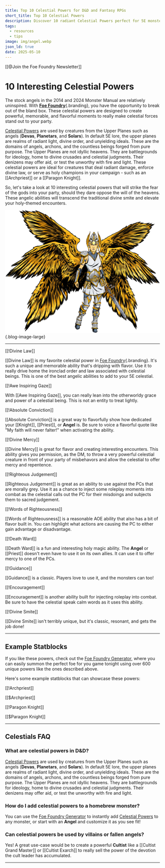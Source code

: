 ```yaml
---
title: Top 10 Celestial Powers for D&D and Fantasy RPGs
short_title: Top 10 Celestial Powers
description: Discover 10 radiant Celestial Powers perfect for 5E monsters. Add divine fury, holy light, and flavorful mechanics to your next encounter.
tags:
  - resources
  - tips
image: img/angel.webp
json_ld: true
date: 2025-05-10
---
```


[[@Join the Foe Foundry Newsletter]]

# 10 Interesting Celestial Powers

The stock angels in the 2014 and 2024 Monster Manual are relatively uninspired. With [**Foe Foundry**](../index.md){.branding}, you have the opportunity to break out of the bland box. These celestial powers are designed to create powerful, memorable, and flavorful moments to really make celestial forces stand out to your party.

[Celestial Powers](../powers/celestial.md) are used by creatures from the Upper Planes such as angels (**Devas**, **Planetars**, and **Solars**). In default 5E lore, the upper planes are realms of radiant light, divine order, and unyielding ideals. These are the domains of angels, archons, and the countless beings forged from pure purpose. The Upper Planes are not idyllic heavens. They are battlegrounds for ideology, home to divine crusades and celestial judgments. Their denizens may offer aid, or test the unworthy with fire and light. These celestial powers are ideal for creatures that deal radiant damage, enforce divine law, or serve as holy champions in your campaign - such as an [[Archpriest]] or a [[Paragon Knight]].

So, let's take a look at 10 interesting celestial powers that will strike the fear of the gods into your party, should they dare oppose the will of the heavens. These angelic abilities will transcend the traditional divine smite and elevate your holy-themed encounters.

![An angelic being casting radiant magic – an example of celestial power](../img/angel.webp){.blog-image-large}

---

[[!Divine Law]]

[[Divine Law]] is my favorite celestial power in [Foe Foundry](../index.md){.branding}. It's such a unique and memorable ability that's dripping with flavor. Use it to really drive home the ironclad order and law associated with celestial beings. This is one of the best angelic abilities to add to your 5E celestial.

[[!Awe Inspiring Gaze]]

With [[Awe Inspiring Gaze]], you can really lean into the otherworldy grace and power of a celestial being. This is not an entity to treat lightly.

[[!Absolute Conviction]]

[[Absolute Conviction]] is a great way to flavorfully show how dedicated your [[Knight]], [[Priest]], or **Angel** is. Be sure to voice a flavorful quote like "My faith will never falter!" when activating the ability.

[[!Divine Mercy]]

[[Divine Mercy]] is great for flavor and creating interesting encounters. This ability gives you permission, as the DM, to throw a very powerful celestial creature in front of your party of misbehavors and allow the celestial to offer mercy and repentence.

[[!Righteous Judgement]]

[[Righteous Judgement]] is great as an ability to use against the PCs that are morally grey. Use it as a chance to inject some roleplay moments into combat as the celestial calls out the PC for their misdoings and subjects them to sacred judgement. 

[[!Words of Righteousness]]

[[Words of Righteousness]] is a reasonable AOE ability that also has a bit of flavor built in. You can highlight what actions are causing the PC to either gain advantage or disadvantage.

[[!Death Ward]]

[[Death Ward]] is a fun and interesting holy magic ability. The **Angel** or [[Priest]] doesn't even have to use it on its own allies. It can use it to offer mercy to one of the PCs.

[[!Guidance]]

[[Guidance]] is a classic. Players love to use it, and the monsters can too!

[[!Encouragement]]

[[Encouragement]] is another ability built for injecting roleplay into combat. Be sure to have the celestial speak calm words as it uses this ability.

[[!Divine Smite]]

[[Divine Smite]] isn't terribly unique, but it's classic, resonant, and gets the job done!

---

## Example Statblocks

If you like these powers, check out the [Foe Foundry Generator](../generate.md), where you can easily summon the perfect foe for you game tonight using over 600 unique powers like the ones described above.

Here's some example statblocks that can showcase these powers:

[[!Archpriest]]

[[$Archpriest]]

[[!Paragon Knight]]

[[$Paragon Knight]]

---

## Celestials FAQ

### What are celestial powers in D&D?

[Celestial Powers](../powers/celestial.md) are used by creatures from the Upper Planes such as angels (**Devas**, **Planetars**, and **Solars**). In default 5E lore, the upper planes are realms of radiant light, divine order, and unyielding ideals. These are the domains of angels, archons, and the countless beings forged from pure purpose. The Upper Planes are not idyllic heavens. They are battlegrounds for ideology, home to divine crusades and celestial judgments. Their denizens may offer aid, or test the unworthy with fire and light.

### How do I add celestial powers to a homebrew monster?

You can use the [Foe Foundry Generator](../generate.md) to instantly add [Celestial Powers](../powers/celestial.md) to any monster, or start with an **Angel** and customize it as you see fit!

### Can celestial powers be used by villains or fallen angels?

Yes! A great use-case would be to create a powerful **Cultist** like a [[Cultist Grand Master]] or [[Cultist Exarch]] to really sell the power of the devotion the cult leader has accumulated.

---